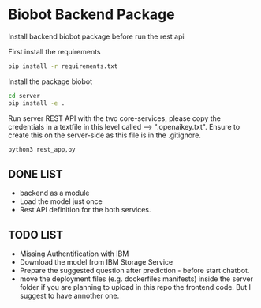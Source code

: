 # Biobot Backend Package

Install backend biobot package before run the rest api

First install the requirements

```bash
pip install -r requirements.txt
```

Install the package biobot

```bash
cd server
pip install -e .
```

Run server REST API with the two core-services, please copy the credentials in a textfile in this level called -->  ".openaikey.txt". Ensure to create this on the server-side as this file is in the .gitignore.

```bash
python3 rest_app,oy
```

## DONE LIST

* backend as a module
* Load the model just once
* Rest API definition for the both services.

## TODO LIST

* Missing Authentification with IBM
* Download the model from IBM Storage Service
* Prepare the suggested question after prediction - before start chatbot.
* move the deployment files (e.g. dockerfiles manifests) inside the server folder if you are planning to upload in this repo the frontend code. But I suggest to have annother one.

